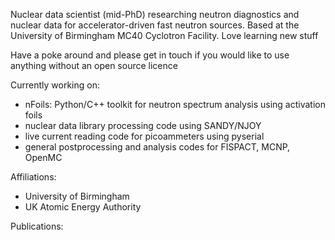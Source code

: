Nuclear data scientist (mid-PhD) researching neutron diagnostics and nuclear data for accelerator-driven fast neutron sources. Based at the University of Birmingham MC40 Cyclotron Facility. Love learning new stuff 

Have a poke around and please get in touch if you would like to use anything without an open source licence

Currently working on:
- nFoils: Python/C++ toolkit for neutron spectrum analysis using activation foils
- nuclear data library processing code using SANDY/NJOY
- live current reading code for picoammeters using pyserial
- general postprocessing and analysis codes for FISPACT, MCNP, OpenMC

Affiliations: 
- University of Birmingham
- UK Atomic Energy Authority

Publications:
